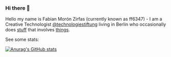 ### Hi there 👋

Hello my name is Fabian Morón Zirfas (currently known as ff6347) - I am a Creative Technologist [@technologiestiftung](https://github.com/technologiestiftung/) living in Berlin who occasionally does [stuff](https://fabianmoronzirfas.me) that involves [things](https://inpyjamas.dev).


<!--
**fabianmoronzirfas/fabianmoronzirfas** is a ✨ _special_ ✨ repository because its `README.md` (this file) appears on your GitHub profile.

Here are some ideas to get you started:

- 🔭 I’m currently working on ...
- 🌱 I’m currently learning ...
- 👯 I’m looking to collaborate on ...
- 🤔 I’m looking for help with ...
- 💬 Ask me about ...
- 📫 How to reach me: ...
- 😄 Pronouns: ...
- ⚡ Fun fact: ...
-->


See some stats:

[![Anurag's GitHub stats](https://github-readme-stats.vercel.app/api?username=ff6347&show_icons=true&custom_title=ff6347)](https://github.com/ff6347)
